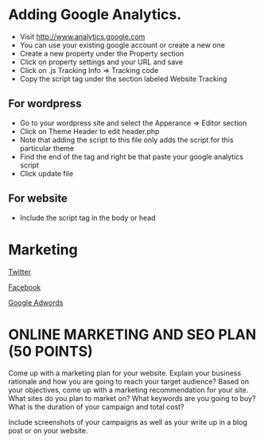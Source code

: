 # Adding Google Analytics.

* Visit http://www.analytics.google.com
 * You can use your existing google account or create a new one
 * Create a new property under the Property section
 * Click on property settings and your URL and save
 * Click on .js Tracking Info => Tracking code
 * Copy the script tag under the section labeled Website Tracking
 
 
## For wordpress

* Go to your wordpress site and select the Apperance => Editor section
* Click on Theme Header to edit header.php
* Note that adding the script to this file only adds the script for this particular theme
* Find the end of the </head> tag and right be that paste your google analytics script
* Click update file

## For website

* Include the script tag in the body or head

# Marketing

[Twitter](https://ads.twitter.com/)

[Facebook](https://www.facebook.com/business/)

[Google Adwords](https://adwords.google.com)

# ONLINE MARKETING AND SEO PLAN (50 POINTS)

Come up with a marketing plan for your website. Explain your business rationale and how you are going to reach your target audience? Based on your objectives, come up with a marketing recommendation for your site. What sites do you plan to market on? What keywords are you going to buy? What is the duration of your campaign and total cost?

Include screenshots of your campaigns as well as your write up in a blog post or on your website.
